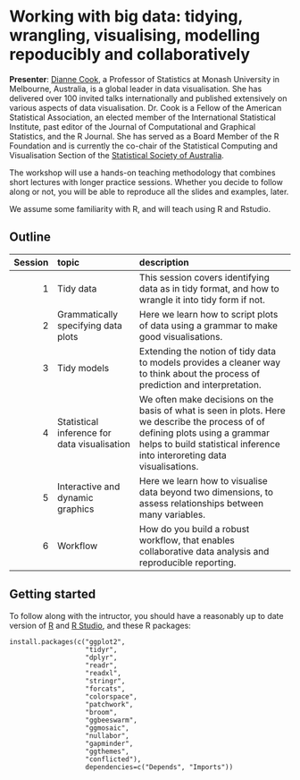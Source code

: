# Working with big data: tidying, wrangling, visualising, modelling repoducibly and collaboratively

**Presenter**: [Dianne Cook](https://www.dicook.org), a Professor of 
Statistics at Monash University in Melbourne, Australia, is a global leader
in data visualisation. She has delivered over 100 invited talks 
internationally and published extensively on various aspects of data 
visualisation. Dr. Cook is a Fellow of the American Statistical 
Association, an elected member of the International Statistical 
Institute, past editor of the Journal of Computational and Graphical 
Statistics, and the R Journal. She has served as a Board Member of the 
R Foundation and is currently the co-chair of the Statistical Computing 
and Visualisation Section of the [Statistical Society of Australia](https://www.statsoc.org.au).

The workshop will use a hands-on teaching methodology that combines short lectures with 
longer practice sessions. Whether you decide to follow along or not, you will be able to reproduce 
all the slides and examples, later. 

We assume some familiarity with R, and will teach using R and Rstudio.

## Outline

| Session | topic | description |
|------:|:-------|:-------|
| 1  | Tidy data | This session covers identifying data as in tidy format, and how to wrangle it into tidy form if not. |
| 2  | Grammatically specifying data plots | Here we learn how to script plots of data using a grammar to make good visualisations.|
| 3  | Tidy models | Extending the notion of tidy data to models provides a cleaner way to think about the process of prediction and interpretation. |
| 4  | Statistical inference for data visualisation | We often make decisions on the basis of what is seen in plots. Here we describe the process of of defining plots using a grammar helps to build statistical inference into interoreting data visualisations. |
| 5  | Interactive and dynamic graphics | Here we learn how to visualise data beyond two dimensions, to assess relationships between many variables. |
| 6  | Workflow | How do you build a robust workflow, that enables collaborative data analysis and reproducible reporting. |

## Getting started

To follow along with the intructor, you should have a reasonably up to date version of [R](https://cran.r-project.org) and [R Studio](https://posit.co/download/rstudio-desktop/), and these R packages:

```
install.packages(c("ggplot2", 
                   "tidyr", 
                   "dplyr", 
                   "readr", 
                   "readxl",
                   "stringr", 
                   "forcats",
                   "colorspace", 
                   "patchwork",
                   "broom", 
                   "ggbeeswarm", 
                   "ggmosaic",
                   "nullabor", 
                   "gapminder",
                   "ggthemes",
                   "conflicted"), 
                   dependencies=c("Depends", "Imports"))
```

